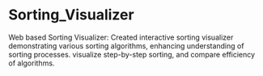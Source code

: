 # Sorting_Visualizer
Web based Sorting Visualizer:
Created interactive sorting visualizer demonstrating various sorting
algorithms, enhancing understanding of sorting processes. visualize
step-by-step sorting, and compare efficiency of algorithms.
